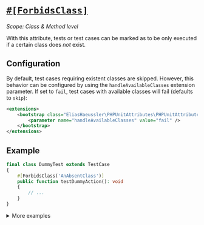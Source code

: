 # [`#[ForbidsClass]`](../../src/Attribute/ForbidsClass.php)

_Scope: Class & Method level_

With this attribute, tests or test cases can be marked as to be only executed
if a certain class does *not* exist.

## Configuration

By default, test cases requiring existent classes are skipped. However, this
behavior can be configured by using the `handleAvailableClasses` extension parameter.
If set to `fail`, test cases with available classes will fail (defaults to `skip`):

```xml
<extensions>
    <bootstrap class="EliasHaeussler\PHPUnitAttributes\PHPUnitAttributesExtension">
        <parameter name="handleAvailableClasses" value="fail" />
    </bootstrap>
</extensions>
```

## Example

```php
final class DummyTest extends TestCase
{
    #[ForbidsClass('AnAbsentClass')]
    public function testDummyAction(): void
    {
        // ...
    }
}
```

<details>
<summary>More examples</summary>

### Forbid single class

Class level:

```php
#[ForbidsClass('AnAbsentClass')]
final class DummyTest extends TestCase
{
    public function testDummyAction(): void
    {
        // Skipped if AnAbsentClass is available.
    }

    public function testOtherDummyAction(): void
    {
        // Skipped if AnAbsentClass is available.
    }
}
```

Method level:

```php
final class DummyTest extends TestCase
{
    #[ForbidsClass('AnAbsentClass')]
    public function testDummyAction(): void
    {
        // Skipped if AnAbsentClass is available.
    }

    public function testOtherDummyAction(): void
    {
        // Not skipped.
    }
}
```

### Forbid single class and provide custom message

Class level:

```php
#[ForbidsClass('AnAbsentClass', 'This test forbids the `AnAbsentClass` class.')]
final class DummyTest extends TestCase
{
    public function testDummyAction(): void
    {
        // Skipped if AnAbsentClass is available, along with custom message.
    }

    public function testOtherDummyAction(): void
    {
        // Skipped if AnAbsentClass is available, along with custom message.
    }
}
```

Method level:

```php
final class DummyTest extends TestCase
{
    #[ForbidsClass('AnAbsentClass', 'This test requires the `AnAbsentClass` class.')]
    public function testDummyAction(): void
    {
        // Skipped if AnAbsentClass is available, along with custom message.
    }

    public function testOtherDummyAction(): void
    {
        // Not skipped.
    }
}
```

### Forbid single class and define custom outcome behavior

Class level:

```php
#[ForbidsClass('AnAbsentClass', outcomeBehavior: OutcomeBehavior::Fail)]
final class DummyTest extends TestCase
{
    public function testDummyAction(): void
    {
        // Fails if AnAbsentClass is available.
    }

    public function testOtherDummyAction(): void
    {
        // Fails if AnAbsentClass is available.
    }
}
```

Method level:

```php
final class DummyTest extends TestCase
{
    #[ForbidsClass('AnAbsentClass', outcomeBehavior: OutcomeBehavior::Fail)]
    public function testDummyAction(): void
    {
        // Fails if AnAbsentClass is available.
    }

    public function testOtherDummyAction(): void
    {
        // Does not fail.
    }
}
```

### Forbid multiple classes

Class level:

```php
#[ForbidsClass('AnAbsentClass')]
#[ForbidsClass('AnotherUnimportantClass')]
final class DummyTest extends TestCase
{
    public function testDummyAction(): void
    {
        // Skipped if AnAbsentClass and/or AnotherUnimportantClass are available.
    }

    public function testOtherDummyAction(): void
    {
        // Skipped if AnAbsentClass and/or AnotherUnimportantClass are available.
    }
}
```

Method level:

```php
final class DummyTest extends TestCase
{
    #[ForbidsClass('AnAbsentClass')]
    #[ForbidsClass('AnotherUnimportantClass')]
    public function testDummyAction(): void
    {
        // Skipped if AnAbsentClass and/or AnotherUnimportantClass are available.
    }

    public function testOtherDummyAction(): void
    {
        // Not skipped.
    }
}
```

</details>
